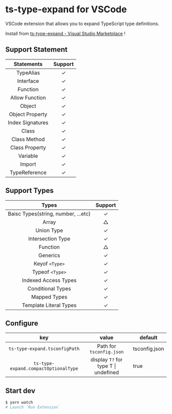 # ts-type-expand for VSCode

VSCode extension that allows you to expand TypeScript type definitions.

Install from [ts-type-expand - Visual Studio Marketplace](https://marketplace.visualstudio.com/items?itemName=kimuson.ts-type-expand) !

## Support Statement

|    Statements    | Support |
| :--------------: | :-----: |
|    TypeAlias     |    ✓    |
|    Interface     |    ✓    |
|     Function     |    ✓    |
|  Allow Function  |    ✓    |
|      Object      |    ✓    |
| Object Property  |    ✓    |
| Index Signatures |    ✓    |
|      Class       |    ✓    |
|   Class Method   |    ✓    |
|  Class Property  |    ✓    |
|     Variable     |    ✓    |
|      Import      |    ✓    |
|  TypeReference   |    ✓    |

## Support Types

|                Types                | Support |
| :---------------------------------: | :-----: |
| Baisc Types(string, number, ...etc) |    ✓    |
|                Array                |    △    |
|             Union Type              |    ✓    |
|          Intersection Type          |    ✓    |
|              Function               |    △    |
|              Generics               |    ✓    |
|           Keyof `<Type>`            |    ✓    |
|           Typeof `<Type>`           |    ✓    |
|        Indexed Access Types         |    ✓    |
|          Conditional Types          |    ✓    |
|            Mapped Types             |    ✓    |
|       Template Literal Types        |    ✓    |

## Configure

|                 key                  |                value                 | default       |
| :----------------------------------: | :----------------------------------: | ------------- |
|    `ts-type-expand.tsconfigPath`     |       Path for `tsconfig.json`       | tsconfig.json |
| `ts-type-expand.compactOptionalType` | display `T?` for type T \| undefined | true          |

## Start dev

```bash
$ yarn watch
# Launch `Run Extension`
```
